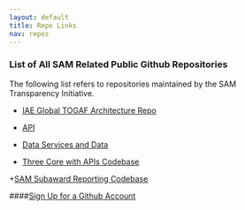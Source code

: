 ```yaml
---
layout: default
title: Repo Links
nav: repos
---
```







### List of All SAM Related Public Github Repositories


The following list refers to repositories maintained by the SAM Transparency Initiative. 






+ [IAE Global TOGAF Architecture Repo](https://github.com/SiloSmashers/iae-global)

+ [API](https://github.com/GSA/api)

+ [Data Services and Data](https://github.com/GSA/Data-Services)

+ [Three Core with APIs Codebase](https://github.com/GSA/3Core-and-APIs)

+[SAM Subaward Reporting Codebase](https://github.com/GSA/Subaward-Reporting)



####[Sign Up for a Github Account](https://github.com/)




